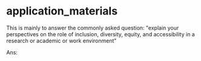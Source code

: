 # application_materials
This is mainly to answer the commonly asked question: 
"explain your perspectives on the role of inclusion, diversity, equity, and accessibility in a research or academic or work environment"

Ans: 
